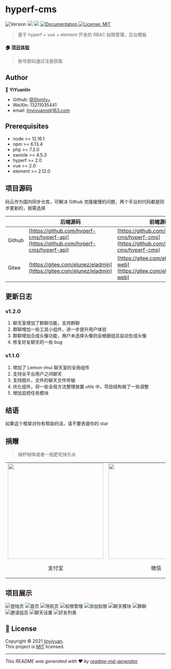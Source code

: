# hyperf-cms

<p>
  <img alt="Version" src="https://img.shields.io/badge/version-1.0.0-blue.svg?cacheSeconds=2592000" />
  <img src="https://img.shields.io/badge/node-%3E%3D%206.0.0-blue.svg" />
  <img src="https://img.shields.io/badge/npm-%3E%3D%203.0.0-blue.svg" />
  <a href="https://github.com/Nirongxu/vue-xuAdmin/blob/master/README.md">
    <img alt="Documentation" src="https://img.shields.io/badge/documentation-yes-brightgreen.svg" target="_blank" />
  </a>
  <a href="https://github.com/Nirongxu/vue-xuAdmin/blob/master/LICENSE">
    <img alt="License: MIT" src="https://img.shields.io/badge/License-MIT-yellow.svg" target="_blank" />
  </a>
</p>

> 基于 hyperf + vue + element 开发的 RBAC 权限管理，后台模板

#### 🏠 [项目体验](http://hyperfcms.linyiyuan.top/)

> 账号密码通过注册获取

## Author

👤 **YiYuanlin**

- Github: [@Shmily~](https://github.com/linyiyuan)
- WeiXin: 13211035441
- email: linyiyuann@163.com

## Prerequisites

- node >= 12.16.1
- npm >= 6.13.4
- php >= 7.2.0
- swoole >= 4.5.3
- hyperf >= 2.0
- vue >= 2.0
- element >= 2.12.0


## 项目源码

码云作为国内同步仓库，可解决 Github 克隆缓慢的问题，两个平台的代码都是同步更新的，按需选择

|        | 后端源码                                                                             | 前端源码                                                                             |
| ------ | ------------------------------------------------------------------------------------ | ------------------------------------------------------------------------------------ |
| Github | [https://github.com/hyperf-cms/hyperf-api](https://github.com/hyperf-cms/hyperf-api) | [https://github.com/hyperf-cms/hyperf-cms](https://github.com/hyperf-cms/hyperf-cms) |
| Gitee  | [https://gitee.com/elunez/eladmin](https://gitee.com/elunez/eladmin)                 | [https://gitee.com/elunez/eladmin-web](https://gitee.com/elunez/eladmin-web)         |

## 更新日志

### v1.2.0

1. 聊天室增加了群聊功能，支持群聊
2. 群聊增加一些工具小组件，进一步提升用户体验
3. 群聊增加合成头像功能，用户未选择头像则会根据组员自动生成头像
4. 修复好友聊天的一些 bug

### v1.1.0

1. 增加了 Lemon-imui 聊天室的全局组件
2. 支持全平台用户之间聊天
3. 支持图片，文件的聊天文件传输
4. 优化组件，将一些全局方法整理放置 utils 中，项目结构做了一些调整
5. 增加监控任务模块

## 结语

如果这个框架对你有帮助的话，请不要吝啬你的 star

## 捐赠

> 捐杯咖啡或者一瓶肥宅快乐水

<table>
    <tr>
        <td ><img style="display: inline-block;width: 300px;height: 300px" src="https://shmily-album.oss-cn-shenzhen.aliyuncs.com/photo_album_17/%E5%BE%AE%E4%BF%A1%E5%9B%BE%E7%89%87_20210527115716.png" ><p style="text-align: center">支付宝</p></td>
        <td ><img style="display: inline-block;width: 300px;height: 300px" src="https://shmily-album.oss-cn-shenzhen.aliyuncs.com/photo_album_17/%E5%BE%AE%E4%BF%A1%E5%9B%BE%E7%89%87_20210527120018.png" ><p style="text-align: center">微信</p></td>
    </tr>
</table>

## 项目展示

![登陆页](https://shmily-album.oss-cn-shenzhen.aliyuncs.com/photo_album_17/1.png)
![首页](https://shmily-album.oss-cn-shenzhen.aliyuncs.com/photo_album_17/2.png)
![导航页](https://shmily-album.oss-cn-shenzhen.aliyuncs.com/photo_album_17/3.png)
![权限管理](https://shmily-album.oss-cn-shenzhen.aliyuncs.com/photo_album_17/4.png)
![添加权限](https://shmily-album.oss-cn-shenzhen.aliyuncs.com/photo_album_17/5.png)
![聊天模块](https://shmily-album.oss-cn-shenzhen.aliyuncs.com/photo_album_17/6.png)
![群聊](https://shmily-album.oss-cn-shenzhen.aliyuncs.com/photo_album_17/7.png)
![邀请组员](https://shmily-album.oss-cn-shenzhen.aliyuncs.com/photo_album_17/8.png)
![聊天设置](https://shmily-album.oss-cn-shenzhen.aliyuncs.com/photo_album_17/9.png)
![好友列表](https://shmily-album.oss-cn-shenzhen.aliyuncs.com/photo_album_17/10.png)

## 📝 License

Copyright © 2021 [linyiyuan](https://github.com/linyiyuan).<br />
This project is [MIT](https://github.com/Nirongxu/vue-xuAdmin/blob/master/LICENSE) licensed.

---

_This README was generated with ❤️ by [readme-md-generator](https://github.com/kefranabg/readme-md-generator)_
